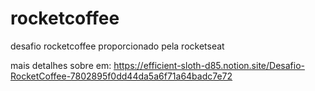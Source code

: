 # rocketcoffee
desafio rocketcoffee proporcionado pela rocketseat

mais detalhes sobre em: https://efficient-sloth-d85.notion.site/Desafio-RocketCoffee-7802895f0dd44da5a6f71a64badc7e72

